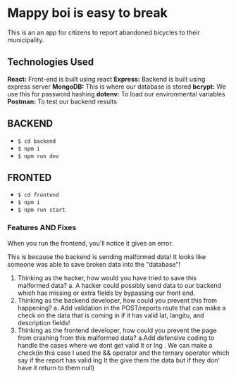 # Mappy boi is easy to break 

This is an an app for citizens to report abandoned bicycles to their municipality.

## Technologies Used  
**React:** Front-end is built using react
**Express:** Backend is built using express server
**MongoDB:** This is where our database is stored
**bcrypt:** We use this for password hashing
**dotenv:** To load our environmental variables
**Postman:** To test our backend results
## BACKEND

  - `$ cd backend`
  - `$ npm i`
  - `$ npm run dev`

## FRONTED
  - `$ cd frontend`
  - `$ npm i`
  - `$ npm run start`

### Features AND Fixes

When you run the frontend, you'll notice it gives an error.

This is because the backend is sending malformed data! It looks like someone was able to save broken data into the "database"!

1. Thinking as the hacker, how would you have tried to save this malformed data?
   a. A hacker could possibly send data to our backend which has missing or extra fields by bypassing our front end.
2. Thinking as the backend developer, how could you prevent this from happening?
   a. Add validation in the POST/reports route that can make a check on the data that is coming in if it has valid lat, langitu, and description fields!
3. Thinking as the frontend developer, how could you prevent the page from crashing from this malformed data?
   a.Add defensive coding to handle the cases where we dont get valid lt or lng .
   We can make a check(in this case I used the && operator and the ternary operator which say if the report has valid lng lt the give them the data but if they don' have it return to them null)
